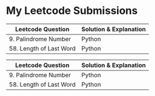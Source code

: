 # My Leetcode Submissions

Leetcode Question  | Solution & Explanation
------------- | -------------
9. Palindrome Number  | Python
58. Length of Last Word  | Python


Leetcode Question  | Solution & Explanation
------------- | -------------
9. Palindrome Number  | Python
58. Length of Last Word  | Python
